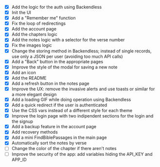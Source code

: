 - [x] Add the logic for the auth using Backendless
- [x] Init the UI
- [x] Add a "Remember me" function
- [x] Fix the loop of redirectings
- [x] Add the account page
- [x] Add the chapters logic
- [x] Add the notes logic with a selector for the verse number
- [x] Fix the images logic
- [x] Change the storing method in Backendless; instead of single records, use only a JSON per user (avoiding too much API calls)
- [x] Add a "Back" button in the appropriate pages
- [x] Improve the style of the modal for saving a new note
- [x] Add an icon
- [x] Add the README
- [x] Add a refresh button in the notes page
- [x] Improve the UX: remove the invasive alerts and use toasts or similar for a more elegant design
- [x] Add a loading GIF while doing operation using Backendless
- [x] Add a quick redirect if the user is authenticated
- [x] Use the CSS vars instead of a different style for each theme
- [x] Improve the login page with two indipendent sections for the login and the signup
- [X] Add a backup feature in the account page
- [x] Add recovery methods
- [x] Add a mini FindBiblePassages in the main page
- [x] Automatically sort the notes by verse
- [ ] Change the color of the chapter if there aren't notes
- [ ] Improve the security of the app: add variables hiding the API_KEY and APP_ID
